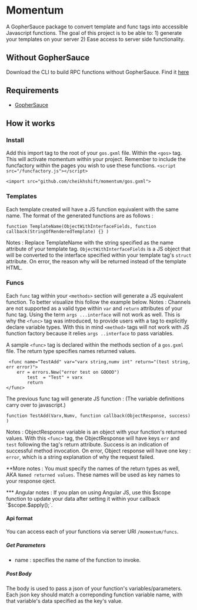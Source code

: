 # Momentum

A GopherSauce package to convert template and func tags into accessible Javascript functions. The goal of this project is to be able to: 1) generate your templates on your server  2) Ease access to server side functionality.

## Without GopherSauce
Download the CLI to build RPC functions without GopherSauce. Find it [here](https://github.com/cheikhshift/momentum/tree/master/cmd/momentum-cli)

## Requirements
- [GopherSauce](http://gophersauce.com)

## How it works

### Install
Add this import tag to the root of your `gos.gxml` file. Within the `<gos>` tag. This will activate momentum within your project. Remember to include the funcfactory within the pages you wish to use these functions. `<script src="/funcfactory.js"></script>`

	<import src="github.com/cheikhshift/momentum/gos.gxml">

### Templates
Each template created will have a JS function equivalent with the same name. The format of the generated functions are as follows :	

	function TemplateName(ObjectWithInterfaceFields, function callback(StringOfRenderedTemplate) {} )

Notes :  Replace TemplateName with the string specified as the name attribute of your template tag. `ObjectWithInterfaceFields` is a JS object that will be converted to the interface specified within your template tag's `struct` attribute. On error, the reason why will be returned instead of the template HTML.


### Funcs
Each `func` tag within your `<methods>` section will generate a JS equivalent function. To better visualize this follow the example below.
Notes : Channels are not supported as a valid type within `var` and `return` attributes of your func tag. Using the term `args ...interface` will not work as well. This is why the `<func>` tag was introduced, to provide users with a tag to explicitly declare variable types. With this in mind `<method>` tags will not work with JS function factory because it relies `args ..interface` to pass variables.

A sample `<func>` tag is declared within the methods section of a `gos.gxml` file. The return type specifies names returned values.

	 <func name="TestAdd" var="varx string,numv int" return="(test string, err error)">
		err = errors.New("error test on GOOOO")	
			test  = "Test" + varx
			return 
	</func>

The previous func tag will generate JS function : (The variable definitions carry over to javascript.)

	function TestAdd(Varx,Numv, function callback(ObjectResponse, success) )


Notes :  ObjectResponse variable is an object with your function's returned values. With this `<func>` tag,  the ObjectResponse will have keys `err` and `test` following the tag's return attribute. Success is an indication of successful method invocation. On error, Object response will have one key : `error`, which is a string explanation of why the request failed.

**More notes : You must specify the names of the return types as well, AKA `Named returned values`. These names will be used as key names to your response oject.

*** Angular notes : If you plan on using Angular JS, use this $scope function to update your data after setting it within your callback `$scope.$apply();`.

#### Api format
You can access each of your functions via server URI `/momentum/funcs`.

##### Get Parameters
- name : specifies the name of the function to invoke.

##### Post Body
The body is used to pass a json of your function's variables/parameters. Each json key should match a correponding function variable name, with that variable's data specified as the key's value.
